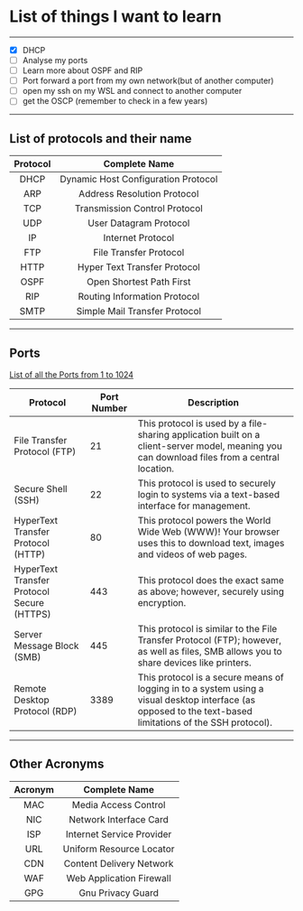 # List of things I want to learn

---

<!--- Alt + C pour cocher --->

- [x] DHCP
- [ ] Analyse my ports
- [ ] Learn more about OSPF and RIP
- [ ] Port forward a port from my own network(but of another computer)
- [ ] open my ssh on my WSL and connect to another computer
- [ ] get the OSCP (remember to check in a few years)

---

## **List of protocols and their name**

| Protocol |            Complete Name            |
| :------: | :---------------------------------: |
|   DHCP   | Dynamic Host Configuration Protocol |
|   ARP    |     Address Resolution Protocol     |
|   TCP    |    Transmission Control Protocol    |
|   UDP    |       User Datagram Protocol        |
|    IP    |          Internet Protocol          |
|   FTP    |       File Transfer Protocol        |
|   HTTP   |    Hyper Text Transfer Protocol     |
|   OSPF   |      Open Shortest Path First       |
|   RIP    |    Routing Information Protocol     |
|   SMTP   |    Simple Mail Transfer Protocol    |

---

## **Ports**

[List of all the Ports from 1 to 1024](http://www.vmaxx.net/techinfo/ports.htm)

| Protocol                                   | Port Number | Description                                                                                                                                                |
| ------------------------------------------ | ----------- | ---------------------------------------------------------------------------------------------------------------------------------------------------------- |
| File Transfer Protocol (FTP)               | 21          | This protocol is used by a file-sharing application built on a client-server model, meaning you can download files from a central location.                |
| Secure Shell (SSH)                         | 22          | This protocol is used to securely login to systems via a text-based interface for management.                                                              |
| HyperText Transfer Protocol (HTTP)         | 80          | This protocol powers the World Wide Web (WWW)! Your browser uses this to download text, images and videos of web pages.                                    |
| HyperText Transfer Protocol Secure (HTTPS) | 443         | This protocol does the exact same as above; however, securely using encryption.                                                                            |
| Server Message Block (SMB)                 | 445         | This protocol is similar to the File Transfer Protocol (FTP); however, as well as files, SMB allows you to share devices like printers.                    |
| Remote Desktop Protocol (RDP)              | 3389        | This protocol is a secure means of logging in to a system using a visual desktop interface (as opposed to the text-based limitations of the SSH protocol). |

---

## **Other Acronyms**

| Acronym |       Complete Name       |
| :-----: | :-----------------------: |
|   MAC   |   Media Access Control    |
|   NIC   |  Network Interface Card   |
|   ISP   | Internet Service Provider |
|   URL   | Uniform Resource Locator  |
|   CDN   | Content Delivery Network  |
|   WAF   | Web Application Firewall  |
|   GPG   |     Gnu Privacy Guard     |
